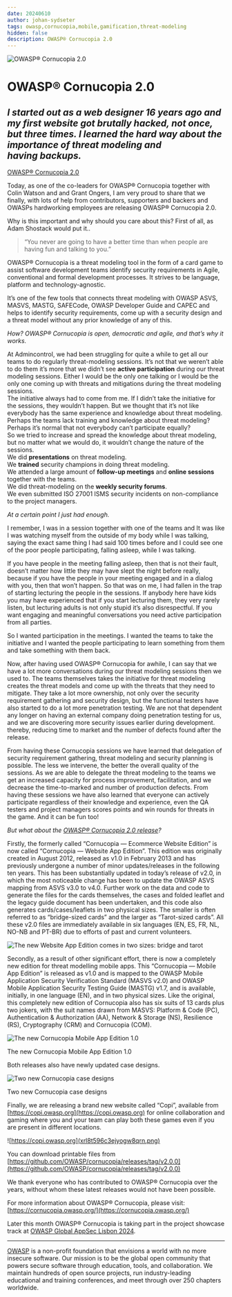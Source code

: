 ```yaml
---
date: 20240610
author: johan-sydseter
tags: owasp,cornucopia,mobile,gamification,threat-modeling
hidden: false
description: OWASP® Cornucopia 2.0
---
```

![OWASP® Cornucopia 2.0](eurilof1q1akw84nvgq4.jpg)

# OWASP® Cornucopia 2.0

_I started out as a web designer 16 years ago and my first website got brutally hacked, not once, but three times. I learned the hard way about the importance of threat modeling and having backups._
----------------------------------------------------------------------------------------------------------------------------------------------------------------------------------------------

[OWASP® Cornucopia 2.0](https://github.com/OWASP/cornucopia/releases/tag/v2.0.0)

Today, as one of the co-leaders for OWASP® Cornucopia together with Colin Watson and and Grant Ongers, I am very proud to share that we finally, with lots of help from contributors, supporters and backers and OWASPs hardworking employees are releasing OWASP® Cornucopia 2.0.

Why is this important and why should you care about this? First of all, as Adam Shostack would put it..

> “You never are going to have a better time than when people are having fun and talking to you.”

OWASP® Cornucopia is a threat modeling tool in the form of a card game to assist software development teams identify security requirements in Agile, conventional and formal development processes. It strives to be language, platform and technology-agnostic.

It’s one of the few tools that connects threat modeling with OWASP ASVS, MASVS, MASTG, SAFECode, OWASP Developer Guide and CAPEC and helps to identify security requirements, come up with a security design and a threat model without any prior knowledge of any of this.

_How? OWASP® Cornucopia is open, democratic and agile, and that’s why it works._

At Admincontrol, we had been struggling for quite a while to get all our teams to do regularly threat-modeling sessions. It’s not that we weren’t able to do them it’s more that we didn’t see **active participation** during our threat modeling sessions. Either I would be the only one talking  or I would be the only one  coming  up  with  threats  and mitigations  during the threat modeling sessions.  
The initiative  always had to come from me. If I didn’t take the initiative for the sessions, they wouldn’t happen. But we thought that it’s not like everybody has the same experience and knowledge about threat modeling.  
Perhaps the teams lack training and knowledge about threat modeling? Perhaps it’s normal that not everybody can’t participate equally?  
So we tried to increase  and spread  the  knowledge  about threat modeling, but no matter what we would do, it wouldn’t change the nature of the sessions.  
We did **presentations** on threat modeling.  
We **trained** security champions  in doing threat modeling.  
We attended a large amount of **follow-up meetings** and **online sessions** together with the teams.  
We did threat-modeling on the **weekly security forums**.  
We even submitted  ISO 27001 ISMS  security incidents  on non-compliance  to the project managers.

_At a certain point I just had enough._

I remember, I was in a session together with one of the teams and It was like I was watching myself from the outside of my body while I was talking, saying the exact same thing I had said 100 times before  and I could see one of the poor people participating, falling asleep, while I was talking.

If you have  people in the meeting falling asleep, then that is not their fault, doesn’t matter how little  they may have slept  the night before  really, because if you have the people in your meeting engaged and in a dialog with you, then that won’t happen. So that was on me,  I had fallen in the trap of starting lecturing the people in the sessions. If anybody here have kids  you may have experienced  that if you start lecturing them, they  very  rarely  listen, but lecturing adults is not only stupid it’s also disrespectful. If you want engaging  and meaningful  conversations  you need active participation  from all parties.

So I wanted participation  in the meetings. I wanted the teams to take  the initiative  and I wanted the people participating to learn  something from them and take something with them back.

Now, after having used OWASP® Cornucopia for awhile, I can say that we have a lot more conversations during our threat modeling sessions then we used to. The teams themselves takes the initiative for threat modeling creates the threat models and come up with the threats that they need to mitigate. They take a lot more ownership, not only over the security requirement gathering and security design, but the functional testers have also started to do a lot more penetration testing. We are not that dependent any longer on having an external company doing penetration testing for us, and we are discovering more security issues earlier during development. thereby, reducing time to market and the number of defects found after the release.

From having these Cornucopia sessions we have learned that delegation of security requirement gathering, threat modeling and security planning is possible. The less we intervene, the better the overall quality of the sessions. As we are able to delegate the threat modeling to the teams we get an increased capacity for process improvement, facilitation, and we decrease the time-to-marked and number of production defects. From having these sessions we have also learned that everyone can actively participate regardless of their knowledge and experience, even the QA testers and project managers scores points and win rounds for threats in the game. And it can be fun too!

_But what about the [OWASP® Cornucopia 2.0 release](https://github.com/OWASP/cornucopia/releases/tag/v2.0.0)?_

Firstly, the formerly called “Cornucopia — Ecommerce Website Edition” is now called “Cornucopia — Website App Edition”. This edition was originally created in August 2012, released as v1.0 in February 2013 and has previously undergone a number of minor updates/releases in the following ten years. This has been substantially updated in today’s release of v2.0, in which the most noticeable change has been to update the OWASP ASVS mapping from ASVS v3.0 to v4.0. Further work on the data and code to generate the files for the cards themselves, the cases and folded leaflet and the legacy guide document has been undertaken, and this code also generates cards/cases/leaflets in two physical sizes. The smaller is often referred to as “bridge-sized cards” and the larger as “Tarot-sized cards”. All these v2.0 files are immediately available in six languages (EN, ES, FR, NL, NO-NB and PT-BR) due to efforts of past and current volunteers.

![The new Website App Edition comes in two sizes: bridge and tarot](vz2i6z6zyzyleuq6d2gx.jpg)

Secondly, as a result of other significant effort, there is now a completely new edition for threat modelling mobile apps. This “Cornucopia — Mobile App Edition” is released as v1.0 and is mapped to the OWASP Mobile Application Security Verification Standard (MASVS v2.0) and OWASP Mobile Application Security Testing Guide (MASTG) v1.7, and is available, initially, in one language (EN), and in two physical sizes. Like the original, this completely new edition of Cornucopia also has six suits of 13 cards plus two jokers, with the suit names drawn from MASVS: Platform & Code (PC), Authentication & Authorization (AA), Network & Storage (NS), Resilience (RS), Cryptography (CRM) and Cornucopia (COM).

![The new Cornucopia Mobile App Edition 1.0](wf2dyo10lxf6jaacumlr.jpg)

The new Cornucopia Mobile App Edition 1.0

Both releases also have newly updated case designs.

![Two new Cornucopia case designs](dly8j37to2f6czbt5ely.jpg)

Two new Cornucopia case designs

Finally, we are releasing a brand new website called “Copi”, available from [https://copi.owasp.org](https://copi.owasp.org) for online collaboration and gaming where you and your team can play both these games even if you are present in different locations.

![https://copi.owasp.org](xrl8t596c3ejyogw8qrn.png)

You can download printable files from [https://github.com/OWASP/cornucopia/releases/tag/v2.0.0](https://github.com/OWASP/cornucopia/releases/tag/v2.0.0)

We thank everyone who has contributed to OWASP® Cornucopia over the years, without whom these latest releases would not have been possible.

For more information about OWASP® Cornucopia, please visit: [https://cornucopia.owasp.org/](https://cornucopia.owasp.org/)

Later this month OWASP® Cornucopia is taking part in the project showcase track at [OWASP Global AppSec Lisbon 2024](https://owaspglobalappseclisbon2024.sched.com/event/1dmvE/owasp-cornucopia).

----------------------------------------------------------------------------------------------------------------------------------------------------------------------------------------------

[OWASP](https://owasp.org) is a non-profit foundation that envisions a world with no more insecure software. Our mission is to be the global open community that powers secure software through education, tools, and collaboration. We maintain hundreds of open source projects, run industry-leading educational and training conferences, and meet through over 250 chapters worldwide.
